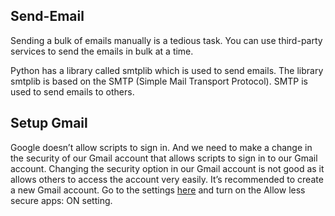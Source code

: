 ## Send-Email
Sending a bulk of emails manually is a tedious task. You can use third-party services to send the emails in bulk at a time.

Python has a library called smtplib which is used to send emails. The library smtplib is based on the SMTP (Simple Mail Transport Protocol). 
SMTP is used to send emails to others.

## Setup Gmail
Google doesn’t allow scripts to sign in. And we need to make a change in the security of our Gmail account that allows scripts to sign in to our Gmail account.
Changing the security option in our Gmail account is not good as it allows others to access the account very easily. 
It’s recommended to create a new Gmail account. Go to the settings [here](https://myaccount.google.com/lesssecureapps) and turn on the Allow less secure apps: ON setting.

